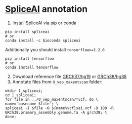 # [SpliceAI](https://github.com/Illumina/SpliceAI.git) annotation
1. Install SpliceAI via pip or conda
```
pip install spliceai
# or
conda install -c bioconda spliceai
```
Additionally you should install `tensorflow>=1.2.0`
```
pip install tensorflow
# or
conda install tensorflow
```
2. Download reference file [GRCh37/hg19](http://hgdownload.cse.ucsc.edu/goldenPath/hg19/bigZips/hg19.fa.gz) or [GRCh38/hg38](http://hgdownload.cse.ucsc.edu/goldenPath/hg38/bigZips/hg38.fa.gz)
3. Annotate files from `0_vep_maxentscan` folder:
```
mkdir 1_spliceai;
cd 1_spliceai;
for file in ../0_vep_maxentscan/*vcf; do \
name=`basename $file`; \
spliceai -I $file -O ${name%vcf}sai.vcf -D 100 -R GRCh38.primary_assembly.genome.fa -A grch38; \
done;
```
